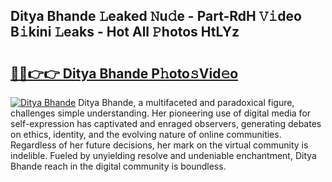 ## Ditya Bhande 𝙻eaked 𝙽u𝚍e - Part-RdH 𝚅𝚒deo B𝚒kini 𝙻eaks - Hot All 𝙿hotos HtLYz

# <h2><a href="http://ld18mog.urlbe.top/?page=Ditya+Bhande">🔗🔗👉👉 Ditya Bhande P𝚑oto𝚜Vid𝚎o</a></h2>

[![Ditya Bhande](https://i.imgur.com/eBuTRDB.gif)](http://ld18mog.urlbe.top/?page=Ditya+Bhande)
Ditya Bhande, a multifaceted and paradoxical figure, challenges simple understanding. Her pioneering use of digital media for self-expression has captivated and enraged observers, generating debates on ethics, identity, and the evolving nature of online communities. Regardless of her future decisions, her mark on the virtual community is indelible. Fueled by unyielding resolve and undeniable enchantment, Ditya Bhande reach in the digital community is boundless.
